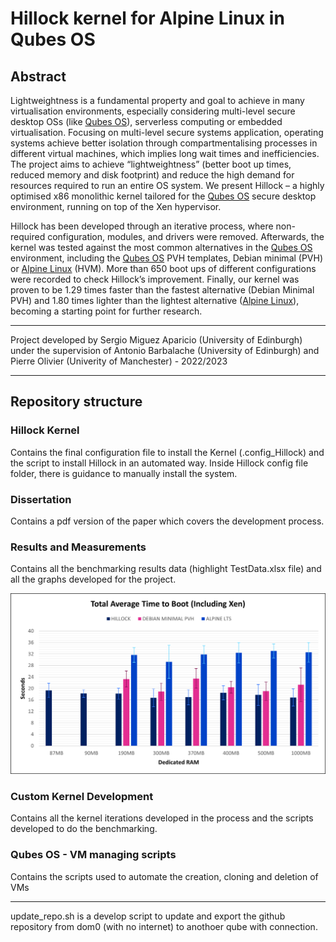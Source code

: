 # Hillock kernel for Alpine Linux in Qubes OS

## Abstract
Lightweightness is a fundamental property and goal to achieve in many virtualisation environments, especially considering multi-level secure desktop OSs (like [Qubes OS](https://www.qubes-os.org/)), serverless computing or embedded virtualisation. Focusing on multi-level secure systems application, operating systems achieve better isolation through compartmentalising processes in different virtual machines, which implies long wait times and inefficiencies. The project aims to achieve “lightweightness” (better boot up times, reduced memory and disk footprint) and reduce the high demand for resources required to run an entire OS system. We present Hillock – a highly optimised x86 monolithic kernel tailored for the [Qubes OS](https://www.qubes-os.org/) secure desktop environment, running on top of the Xen hypervisor.

Hillock has been developed through an iterative process, where non-required configuration, modules, and drivers were removed. Afterwards, the kernel was tested against the most common alternatives in the [Qubes OS](https://www.qubes-os.org/) environment, including the [Qubes OS](https://www.qubes-os.org/) PVH templates, Debian minimal (PVH) or [Alpine Linux](https://www.alpinelinux.org/) (HVM). More than 650 boot ups of different configurations were recorded to check Hillock’s improvement. Finally, our kernel was proven to be 1.29 times faster than the fastest alternative (Debian Minimal PVH) and 1.80 times lighter than the lightest alternative ([Alpine Linux](https://www.alpinelinux.org/)), becoming a starting point for further research.

----

Project developed by Sergio Miguez Aparicio (University of Edinburgh) under the supervision of Antonio Barbalache (University of Edinburgh) and Pierre Olivier (Univerity of Manchester) - 2022/2023

----

## Repository structure 
### Hillock Kernel
Contains the final configuration file to install the Kernel (.config_Hillock) and the script to install Hillock in an automated way. Inside Hillock config file folder, there is guidance to manually install the system.

### Dissertation
Contains a pdf version of the paper which covers the development process.

### Results and Measurements
Contains all the benchmarking results data (highlight TestData.xlsx file) and all the graphs developed for the project.

![Comparing Hillock](https://github.com/SergioMiguez/Hillock/blob/main/Results%20and%20Measurements/Results%20-%20Graphs/total_time_boot_up_compare_xen_reduced.png)

### Custom Kernel Development
Contains all the kernel iterations developed in the process and the scripts developed to do the benchmarking.

### Qubes OS - VM managing scripts 
Contains the scripts used to automate the creation, cloning and deletion of VMs

----
update_repo.sh is a develop script to update and export the github repository from dom0 (with no internet) to anothoer qube with connection.  

